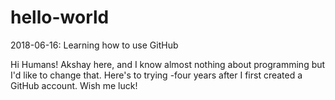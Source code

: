 # hello-world
2018-06-16: Learning how to use GitHub 

Hi Humans!
Akshay here, and I know almost nothing about programming but I'd like to change that. Here's to trying -four years after I first created a GitHub account. Wish me luck! 
